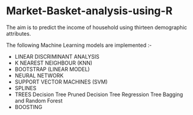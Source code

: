 # Market-Basket-analysis-using-R
The aim is to predict the income of household using thirteen demographic attributes.

The following Machine Learning models are implemented :-

* LINEAR DISCRIMINANT ANALYSIS
* K NEAREST NEIGHBOUR (KNN)
* BOOTSTRAP (LINEAR MODEL)
* NEURAL NETWORK
* SUPPORT VECTOR MACHINES (SVM)
* SPLINES
* TREES
  Decision Tree
  Pruned Decision Tree
  Regression Tree
  Bagging and Random Forest
* BOOSTING
